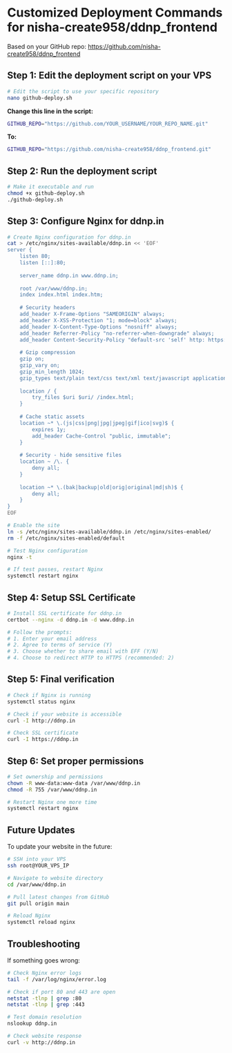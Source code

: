 # Customized Deployment Commands for nisha-create958/ddnp_frontend

Based on your GitHub repo: https://github.com/nisha-create958/ddnp_frontend

## Step 1: Edit the deployment script on your VPS

```bash
# Edit the script to use your specific repository
nano github-deploy.sh
```

**Change this line in the script:**
```bash
GITHUB_REPO="https://github.com/YOUR_USERNAME/YOUR_REPO_NAME.git"
```

**To:**
```bash
GITHUB_REPO="https://github.com/nisha-create958/ddnp_frontend.git"
```

## Step 2: Run the deployment script

```bash
# Make it executable and run
chmod +x github-deploy.sh
./github-deploy.sh
```

## Step 3: Configure Nginx for ddnp.in

```bash
# Create Nginx configuration for ddnp.in
cat > /etc/nginx/sites-available/ddnp.in << 'EOF'
server {
    listen 80;
    listen [::]:80;
    
    server_name ddnp.in www.ddnp.in;
    
    root /var/www/ddnp.in;
    index index.html index.htm;
    
    # Security headers
    add_header X-Frame-Options "SAMEORIGIN" always;
    add_header X-XSS-Protection "1; mode=block" always;
    add_header X-Content-Type-Options "nosniff" always;
    add_header Referrer-Policy "no-referrer-when-downgrade" always;
    add_header Content-Security-Policy "default-src 'self' http: https: data: blob: 'unsafe-inline' *.onrender.com" always;
    
    # Gzip compression
    gzip on;
    gzip_vary on;
    gzip_min_length 1024;
    gzip_types text/plain text/css text/xml text/javascript application/x-javascript application/xml+rss application/javascript;
    
    location / {
        try_files $uri $uri/ /index.html;
    }
    
    # Cache static assets
    location ~* \.(js|css|png|jpg|jpeg|gif|ico|svg)$ {
        expires 1y;
        add_header Cache-Control "public, immutable";
    }
    
    # Security - hide sensitive files
    location ~ /\. {
        deny all;
    }
    
    location ~* \.(bak|backup|old|orig|original|md|sh)$ {
        deny all;
    }
}
EOF

# Enable the site
ln -s /etc/nginx/sites-available/ddnp.in /etc/nginx/sites-enabled/
rm -f /etc/nginx/sites-enabled/default

# Test Nginx configuration
nginx -t

# If test passes, restart Nginx
systemctl restart nginx
```

## Step 4: Setup SSL Certificate

```bash
# Install SSL certificate for ddnp.in
certbot --nginx -d ddnp.in -d www.ddnp.in

# Follow the prompts:
# 1. Enter your email address
# 2. Agree to terms of service (Y)
# 3. Choose whether to share email with EFF (Y/N)
# 4. Choose to redirect HTTP to HTTPS (recommended: 2)
```

## Step 5: Final verification

```bash
# Check if Nginx is running
systemctl status nginx

# Check if your website is accessible
curl -I http://ddnp.in

# Check SSL certificate
curl -I https://ddnp.in
```

## Step 6: Set proper permissions

```bash
# Set ownership and permissions
chown -R www-data:www-data /var/www/ddnp.in
chmod -R 755 /var/www/ddnp.in

# Restart Nginx one more time
systemctl restart nginx
```

## Future Updates

To update your website in the future:

```bash
# SSH into your VPS
ssh root@YOUR_VPS_IP

# Navigate to website directory
cd /var/www/ddnp.in

# Pull latest changes from GitHub
git pull origin main

# Reload Nginx
systemctl reload nginx
```

## Troubleshooting

If something goes wrong:

```bash
# Check Nginx error logs
tail -f /var/log/nginx/error.log

# Check if port 80 and 443 are open
netstat -tlnp | grep :80
netstat -tlnp | grep :443

# Test domain resolution
nslookup ddnp.in

# Check website response
curl -v http://ddnp.in
```
